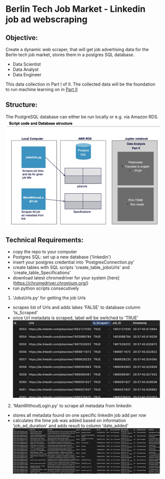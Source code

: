 
# Berlin Tech Job Market - Linkedin job ad webscraping

## Objective:
Create a dynamic web scraper, that will get job advertising data for the Berlin tech job market, stores them in a postgres SQL database.
- Data Scientist
- Data Analyst
- Data Engineer

This data collection in Part I of II. The collected data will be the foundation to run machine learning on in [Part II](https://github.com/SabFrAlphin/project_job_skill_screener_DATA_ML)


## Structure:
The PostgreSQL database can either be run locally or e.g. via Amazon RDS.
![data structure](/98_presentation/data_structure.jpeg)

## Technical Requirements:

- copy the repo to your computer
- Postgres SQL: set up a new database ('linkedin')
- insert your postgres credential into 'PostgresConnection.py'
- create tables with SQL scripts 'create_table_jobsUrls' and 'create_table_Specifications'
- download latest chromedriver for your system [here] (https://chromedriver.chromium.org/)
- run python scripts consecutively
1. 'JobsUrls.py' for getting the job Urls
- scrapes list of Urls and adds labes 'FALSE' to database column 'Is_Scraped'
- once Url metadata is scraped, label will be switched to 'TRUE'
![structurejobs](/98_presentation/structure_jobsUrls.jpeg)


2. 'MainWithoutLogin.py' to scrape all metadata from linkedin
- stores all metadata found on one specific linkedin job add per row
- calculates the time job was added based on information 'job_ad_duration' and adds result to column 'date_added'
![structurespecifications](/98_presentation/structure_specifications.jpeg)
